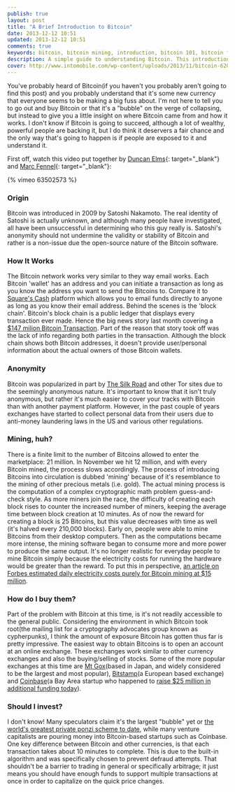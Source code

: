 ```yaml
---
publish: true
layout: post
title: "A Brief Introduction to Bitcoin"
date: 2013-12-12 10:51
updated: 2013-12-12 10:51
comments: true
keywords: bitcoin, bitcoin mining, introduction, bitcoin 101, bitcoin for idiots
description: A simple guide to understanding Bitcoin. This introduction for beginners will explain the origin of Bitcoin, how it works, and what to do with it.
cover: http://www.intomobile.com/wp-content/uploads/2013/11/bitcoin-620x350-610x344.png
---
```


You've probably heard of Bitcoin(if you haven't you probably aren't going to find this post) and you probably understand that it's some new currency that everyone seems to be making a big fuss about. I'm not here to tell you to go out and buy Bitcoin or that it's a "bubble" on the verge of collapsing, but instead to give you a little insight on where Bitcoin came from and how it works. I don't know if Bitcoin is going to succeed, although a lot of wealthy, powerful people are backing it, but I do think it deservers a fair chance and the only way that's going to happen is if people are exposed to it and understand it.

<!--more-->

First off, watch this video put together by [Duncan Elms](http://duncanelms.com){: target="_blank"} and [Marc Fennel](http://marcfennell.com){: target="_blank"}:

{% vimeo 63502573 %}

### Origin
Bitcoin was introduced in 2009 by Satoshi Nakamoto. The real identity of Satoshi is actually unknown, and although many people have investigated, all have been unsuccessful in determining who this guy really is. Satoshi's anonymity should not undermine the validity or stability of Bitcoin and rather is a non-issue due the open-source nature of the Bitcoin software.

### How It Works
The Bitcoin network works very similar to they way email works. Each Bitcoin 'wallet' has an address and you can initiate a transaction as long as you know the address you want to send the Bitcoins to. Compare it to [Square's Cash](https://square.com/cash) platform which allows you to email funds directly to anyone as long as you know their email address. Behind the scenes is the 'block chain'. Bitcoin's block chain is a public ledger that displays every transaction ever made. Hence the big news story last month covering a [$147 milion Bitcoin Transaction](http://www.fastcompany.com/3022159/fast-feed/someone-just-made-147-million-bitcoin-transaction). Part of the reason that story took off was the lack of info regarding both parties in the transaction. Although the block chain shows both Bitcoin addresses, it doesn't provide user/personal information about the actual owners of those Bitcoin wallets. 

### Anonymity
Bitcoin was popularized in part by [The Silk Road](http://en.wikipedia.org/wiki/Silk_Road_(marketplace)) and other Tor sites due to the seemingly anonymous nature. It's important to know that it isn't truly anonymous, but rather it's much easier to cover your tracks with Bitcoin than with another payment platform. However, in the past couple of years exchanges have started to collect personal data from their users due to anti-money laundering laws in the US and various other regulations. 

### Mining, huh?
There is a finite limit to the number of Bitcoins allowed to enter the marketplace: 21 million. In November we hit 12 million, and with every Bitcoin mined, the process slows accordingly. The process of introducing Bitcoins into circulation is dubbed 'mining' because of it's resemblance to the mining of other precious metals (i.e. gold). The actual mining process is the computation of a complex cryptographic math problem guess-and-check style. As more miners join the race, the difficulty of creating each block rises to counter the increased number of miners, keeping the average time between block creation at 10 minutes. As of now the reward for creating a block is 25 Bitcoins, but this value decreases with time as well (it's halved every 210,000 blocks). Early on, people were able to mine Bitcoins from their desktop computers. Then as the computations became more intense, the mining software began to consume more and more power to produce the same output. It's no longer realistic for everyday people to mine Bitcoin simply because the electricity costs for running the hardware would be greater than the reward. To put this in perspective, [an article on Forbes estimated daily electricity costs purely for Bitcoin mining at $15 million](http://www.forbes.com/sites/timworstall/2013/12/03/fascinating-number-bitcoin-mining-uses-15-millions-worth-of-electricity-every-day/). 

### How do I buy them?
Part of the problem with Bitcoin at this time, is it's not readily accessible to the general public. Considering the environment in which Bitcoin took root(the mailing list for a cryptography advocates group known as cypherpunks), I think the amount of exposure Bitcoin has gotten thus far is pretty impressive. The easiest way to obtain Bitcoins is to open an account at an online exchange. These exchanges work similar to other currency exchanges and also the buying/selling of stocks. Some of the more popular exchanges at this time are [Mt Gox](https://www.mtgox.com/)(based in Japan, and widely considered to be the largest and most popular), [Bitstamp](https://www.bitstamp.net/)(a European based exchange) and [Coinbase](https://coinbase.com/)(a Bay Area startup who happened to [raise $25 million in additional funding today](http://blog.coinbase.com/post/69775463031/coinbase-raises-25-million-from-andreessen-horowitz)). 

### Should I invest?
I don't know! Many speculators claim it's the largest "bubble" yet or [the world's greatest private ponzi scheme to date](http://www.garynorth.com/public/11828.cfm), while many venture capitalists are pouring money into Bitcoin-based startups such as Coinbase. One key difference between Bitcoin and other currencies, is that each transaction takes about 10 minutes to complete. This is due to the built-in algorithm and was specifically chosen to prevent defraud attempts. That shouldn't be a barrier to trading in general or specifically arbitrage; it just means you should have enough funds to support multiple transactions at once in order to capitalize on the quick price changes. 



